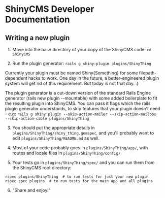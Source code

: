 # ShinyCMS Developer Documentation

## Writing a new plugin

1. Move into the base directory of your copy of the ShinyCMS code:
`cd ShinyCMS`

2. Run the plugin generator:
`rails g shiny:plugin plugins/ShinyThing`

Currently your plugin must be named Shiny{Something} for some filepath-dependent hacks to work. One day in the future, a better-engineered plugin system will get rid of this requirement. But today is not that day. :)

The plugin generator is a cut-down version of the standard Rails Engine generator (rails new plugin --mountable) with some added boilerplate to fit the resulting plugin into ShinyCMS. You can pass it flags which the rails plugin generator understands, to skip features that your plugin doesn't need - e.g:
`rails g shiny:plugin --skip-action-mailer --skip-action-mailbox --skip-action-cable plugins/ShinyThing`

3. You should put the appropriate details in `plugins/ShinyThing/shiny_thing.gemspec`, and you'll probably want to edit `plugins/ShinyThing/README.md` as well.

4. Most of your code probably goes in `plugins/ShinyThing/app/`, with routes and locale files in `plugins/ShinyThing/config/`

5. Your tests go in `plugins/ShinyThing/spec/` and you can run them from the ShinyCMS root directory:
```
rspec plugins/ShinyThing  # to run tests for just your new plugin
rspec spec plugins  # to run tests for the main app and all plugins
```

6. "Share and enjoy!"
